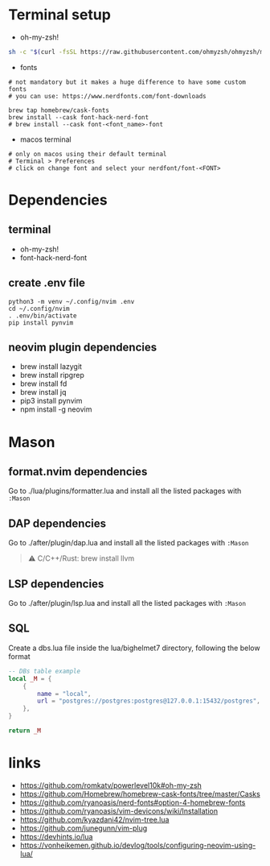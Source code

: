 # Terminal setup

- oh-my-zsh!

```bash
sh -c "$(curl -fsSL https://raw.githubusercontent.com/ohmyzsh/ohmyzsh/master/tools/install.sh)"
```

- fonts

```
# not mandatory but it makes a huge difference to have some custom fonts
# you can use: https://www.nerdfonts.com/font-downloads

brew tap homebrew/cask-fonts
brew install --cask font-hack-nerd-font
# brew install --cask font-<font_name>-font
```

- macos terminal

```
# only on macos using their default terminal
# Terminal > Preferences
# click on change font and select your nerdfont/font-<FONT>
```

# Dependencies

## terminal

- oh-my-zsh!
- font-hack-nerd-font

## create .env file

```
python3 -m venv ~/.config/nvim .env
cd ~/.config/nvim
. .env/bin/activate
pip install pynvim
```

## neovim plugin dependencies

- brew install lazygit
- brew install ripgrep
- brew install fd
- brew install jq
- pip3 install pynvim
- npm install -g neovim


# Mason
## format.nvim dependencies
Go to ./lua/plugins/formatter.lua and install all the listed packages with `:Mason`

## DAP dependencies
Go to ./after/plugin/dap.lua and install all the listed packages with `:Mason`
> :warning: C/C++/Rust: brew install llvm

## LSP dependencies
Go to ./after/plugin/lsp.lua and install all the listed packages with `:Mason`

## SQL

Create a dbs.lua file inside the lua/bighelmet7 directory, following the below
format

```lua
-- DBs table example
local _M = {
	{
		name = "local",
		url = "postgres://postgres:postgres@127.0.0.1:15432/postgres",
	},
}

return _M
```

# links

- https://github.com/romkatv/powerlevel10k#oh-my-zsh
- https://github.com/Homebrew/homebrew-cask-fonts/tree/master/Casks
- https://github.com/ryanoasis/nerd-fonts#option-4-homebrew-fonts
- https://github.com/ryanoasis/vim-devicons/wiki/Installation
- https://github.com/kyazdani42/nvim-tree.lua
- https://github.com/junegunn/vim-plug
- https://devhints.io/lua
- https://vonheikemen.github.io/devlog/tools/configuring-neovim-using-lua/
